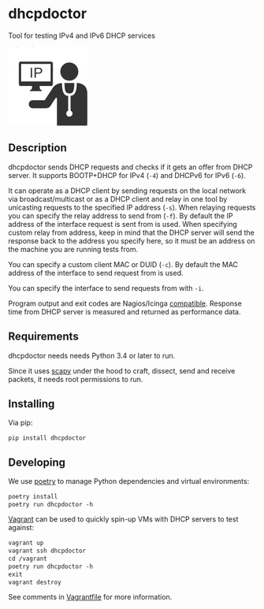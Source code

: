 # dhcpdoctor

Tool for testing IPv4 and IPv6 DHCP services

![Logo](logo.png)

## Description

dhcpdoctor sends DHCP requests and checks if it gets an offer from DHCP server.
It supports BOOTP+DHCP for IPv4 (`-4`) and DHCPv6 for IPv6 (`-6`).

It can operate as a DHCP client by sending requests on the local network via
broadcast/multicast or as a DHCP client and relay in one tool by unicasting
requests to the specified IP address (`-s`). When relaying requests you can
specify the relay address to send from (`-f`). By default the IP address of
the interface request is sent from is used. When specifying custom relay from
address, keep in mind that the DHCP server will send the response back to the
address you specify here, so it must be an address on the machine you are
running tests from.

You can specify a custom client MAC or DUID (`-c`). By default the MAC address
of the interface to send request from is used.

You can specify the interface to send requests from with `-i`.

Program output and exit codes are Nagios/Icinga [compatible](https://nagios-plugins.org/doc/guidelines.html). Response time from DHCP server is measured and returned as performance data.

## Requirements

dhcpdoctor needs needs Python 3.4 or later to run.

Since it uses [scapy](https://scapy.net/) under the hood to craft, dissect, send and receive packets, it needs root permissions to run.

## Installing

Via pip:

```
pip install dhcpdoctor
```

## Developing

We use [poetry](https://poetry.eustace.io/) to manage Python dependencies and virtual environments:

```
poetry install
poetry run dhcpdoctor -h
```

[Vagrant](https://www.vagrantup.com/) can be used to quickly spin-up VMs with 
DHCP servers to test against:

```
vagrant up
vagrant ssh dhcpdoctor
cd /vagrant
poetry run dhcpdoctor -h
exit
vagrant destroy
```

See comments in [Vagrantfile](Vagrantfile) for more information.
